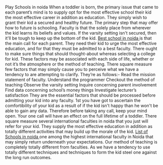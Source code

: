 Play Schools in noida When a toddler is born, the primary issue that came to each parent’s mind is to supply opt for the most effective school their kid the most effective career in addition as education. They simply wish to grant their kid a secured and healthy future. The primary step that may offer how to future is schooling. Faculty is that the solely place from wherever the kid learns its beliefs and values. If the varsity setting isn't secured, then it'll be tough to keep up the bottom of the kid.
<a href="http://www.ramagyaschool.com/"> Best school in noida </a> is that the main call for each parent. They need their kid to urge the most effective education, and for that they must be admitted to a best faculty. There ought to make sure things that should thought-about whereas selecting a college for kid. These factors may be associated with each side of life, whether or not it’s the atmosphere or the method of teaching. There square measure few factors that may simply cause you to perceive what we have a tendency to are attempting to clarify. They’re as follows:-
Read the mission statement of faculty.
Understand the programmer
Checkout the method of teaching
Observe the varsity setting
Inquire concerning parent involvement
Find data concerning school’s money things
Investigate lecturer’s satisfaction
They are the essential factors that should be processed before admitting your kid into any faculty. 1st you have got to ascertain the comfortibility of your kid as a result of if the kid isn't happy than he won't be able to gain any data. Therefore before taking any call, keep your mind open. Your one call will have an effect on the full lifetime of a toddler.
There square measure several international faculties in noida that you just will refer for your kid. They supply the most effective education in addition as totally different activities that may build up the morale of the kid.
<a href="http://www.ramagyaschool.com/admission-guidelines/"> List of Schools in noida </a> one among the highest international faculty in Noida that may simply return underneath your expectations. Our method of teaching is completely totally different from faculties. As we have a tendency to use totally different techniques and techniques to form the kid steel one against the long run outcomes.

